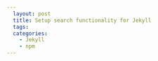 ```yaml
---
  layout: post
  title: Setup search functionality for Jekyll
  tags:
  categories:
    - Jekyll
    - npm
---
```

